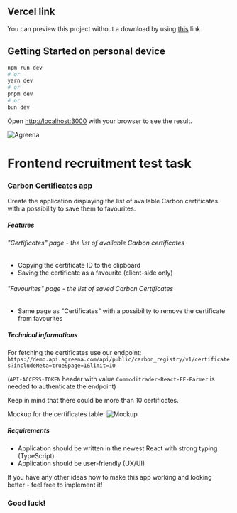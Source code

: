 ## Vercel link

You can preview this project without a download by using [this](recruitment-fe-tan.vercel.app)  link

## Getting Started on personal device

```bash
npm run dev
# or
yarn dev
# or
pnpm dev
# or
bun dev
```

Open [http://localhost:3000](http://localhost:3000) with your browser to see the result.

![Agreena](https://agreena.com/wp-content/uploads/2021/06/agreena-logo.svg)

# Frontend recruitment test task

### Carbon Certificates app
Create the application displaying the list of available Carbon certificates with a possibility to save them to favourites.

##### Features
###### "Certificates" page - the list of available Carbon certificates 
- Copying the certificate ID to the clipboard
- Saving the certificate as a favourite (client-side only)

###### "Favourites" page - the list of saved Carbon Certificates
- Same page as "Certificates" with a possibility to remove the certificate from favourites

##### Technical informations
For fetching the certificates use our endpoint:
`https://demo.api.agreena.com/api/public/carbon_registry/v1/certificates?includeMeta=true&page=1&limit=10`

(`API-ACCESS-TOKEN` header with value `Commoditrader-React-FE-Farmer` is needed to authenticate the endpoint)

Keep in mind that there could be more than 10 certificates.

Mockup for the certificates table:
![Mockup](https://i.ibb.co/nfYhYZc/Certificates-list.png)

##### Requirements
- Application should be written in the newest React with strong typing (TypeScript)
- Application should be user-friendly (UX/UI)

If you have any other ideas how to make this app working and looking better - feel free to implement it!

### Good luck!
